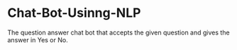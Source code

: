 # Chat-Bot-Usinng-NLP
The question answer chat bot that accepts the given question and gives the answer in Yes or No.
